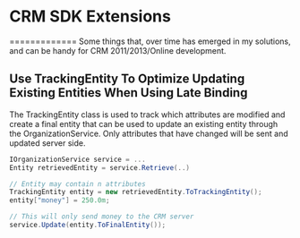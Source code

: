 # CRM SDK Extensions
=============
Some things that, over time has emerged in my solutions, and can be handy for CRM 2011/2013/Online development.


## Use TrackingEntity To Optimize Updating Existing Entities When Using Late Binding
The TrackingEntity class is used to track which attributes are modified and create a final entity that can be used to update an existing entity through the OrganizationService.
Only attributes that have changed will be sent and updated server side.

```csharp
IOrganizationService service = ...
Entity retrievedEntity = service.Retrieve(..)

// Entity may contain n attributes
TrackingEntity entity = new retrievedEntity.ToTrackingEntity();
entity["money"] = 250.0m;

// This will only send money to the CRM server
service.Update(entity.ToFinalEntity());

```
